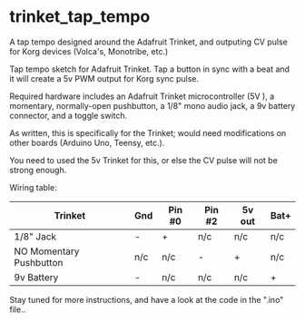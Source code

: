 # trinket_tap_tempo
A tap tempo designed around the Adafruit Trinket, and outputing CV pulse for Korg devices (Volca's, Monotribe, etc.)

Tap tempo sketch for Adafruit Trinket.  Tap a button in sync with a beat and it will create a 5v PWM output for Korg sync pulse.

Required hardware includes an Adafruit Trinket microcontroller (5V ), a momentary, normally-open pushbutton, a 1/8" mono audio jack, a 9v battery connector, and a toggle switch.

As written, this is specifically for the Trinket; would need modifications on other boards (Arduino Uno, Teensy, etc.).
  
You need to used the 5v Trinket for this, or else the CV pulse will not be strong enough.
  
Wiring table:

| Trinket                  | Gnd | Pin #0 | Pin #2 | 5v out | Bat+ |
| ------------------------ | --- | ------ | ------ | ------ | ---- |
| 1/8" Jack                | -   | +      | n/c    | n/c    | n/c  |
| NO Momentary Pushbutton  | n/c | n/c    | -      | +      | n/c  |
| 9v Battery               | -   | n/c    | n/c    | n/c    | +    |


Stay tuned for more instructions, and have a look at the code in the ".ino" file..
